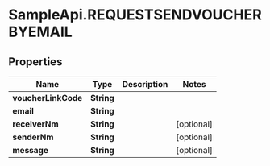 # SampleApi.REQUESTSENDVOUCHERBYEMAIL

## Properties

Name | Type | Description | Notes
------------ | ------------- | ------------- | -------------
**voucherLinkCode** | **String** |  | 
**email** | **String** |  | 
**receiverNm** | **String** |  | [optional] 
**senderNm** | **String** |  | [optional] 
**message** | **String** |  | [optional] 


